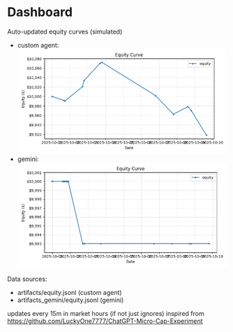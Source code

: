 # Dashboard

Auto-updated equity curves (simulated)

- custom agent: ![Equity Curve](artifacts/equity.png?v=87156f5)
- gemini: ![Equity Curve (Gemini)](artifacts_gemini/equity.png?v=87156f5)

Data sources:
- artifacts/equity.jsonl (custom agent)
- artifacts_gemini/equity.jsonl (gemini)

updates every 15m in market hours (if not just ignores)
inspired from https://github.com/LuckyOne7777/ChatGPT-Micro-Cap-Experiment